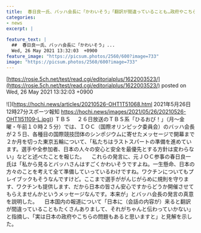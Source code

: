 ```yaml
---
title:  春日良一氏、バッハ会長に「かわいそう」「翻訳が間違っていることも…政府やこちらの問題もある」  
categories:
- news
excerpt: |
  
feature_text: |
  ##  春日良一氏、バッハ会長に「かわいそう」...
  Wed, 26 May 2021 13:32:03  +0900
feature_image: "https://picsum.photos/2560/600?image=733"
image: "https://picsum.photos/2560/600?image=733"
---
```


[https://rosie.5ch.net/test/read.cgi/editorialplus/1622003523/](https://rosie.5ch.net/test/read.cgi/editorialplus/1622003523/)
posted on Wed, 26 May 2021 13:32:03  +0900

<!--more-->

![](https://hochi.news/articles/20210526-OHT1T51068.html 2021年5月26日 12時27分スポーツ報知 [https://hochi.news/images/2021/05/26/20210526-OHT1I51109-L.jpg)](https://hochi.news/images/2021/05/26/20210526-OHT1I51109-L.jpg)) ＴＢＳ 　２６日放送のＴＢＳ系「ひるおび！」（月〜金曜・午前１０時２５分）では、ＩＯＣ（国際オリンピック委員会）のバッハ会長が２５日、各種目の国際競技団体のシンポジウムに寄せたメッセージで開幕まで２か月を切った東京五輪について、「私たちはラストスパートの準備を進めています。選手や全参加者、日本の人々の安心と安全を最優先とする方針は変わらない」などと述べたことを報じた。 　これらの発言に、元ＪＯＣ参事の春日良一氏は「私から見るとバッハさんはすごくかわいそうですよね。一生懸命、日本の方々のことを考えて全て準備していっているわけですね。ワクチンについてもプレイブックもそうなんですけど。ここまで選手ががんじがらめに規則を守ります、ワクチンも提供します、だから日本の皆さん安心ですからどうか開催させてもらえませんかというメッセージなんです。本来が」とバッハ会長の発言の真意を説明した。 　日本国内の報道について「日本に（会話の内容が）来ると翻訳が間違っていることもたくさんありまして、それがちゃんと伝わっていかない」と指摘し、「実は日本の政府やこちらの問題もあると思いますと」と見解を示した。
